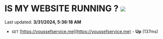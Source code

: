 # IS MY WEBSITE RUNNING ? [![](https://img.shields.io/static/v1?label=Sponsor&message=%E2%9D%A4&logo=GitHub&color=%23fe8e86)](https://github.com/sponsors/<username>)

Last updated: **3/31/2024, 5:36:18 AM**

- `GET` [https://youssefservice.me](https://youssefservice.me) - **Up** (137ms)
